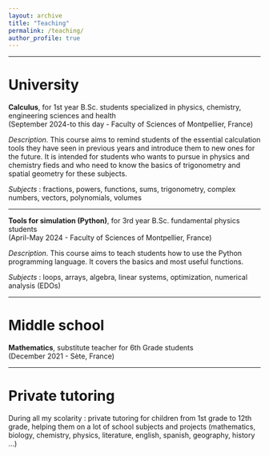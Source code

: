 ```yaml
---
layout: archive
title: "Teaching"
permalink: /teaching/
author_profile: true
---
```


***

University
======

<b>Calculus</b>, for 1st year B.Sc. students specialized in physics, chemistry, engineering sciences and health
<br>(September 2024-to this day - Faculty of Sciences of Montpellier, France)

<i>Description</i>. This course aims to remind students of the essential calculation tools they have seen in previous years and introduce them to new ones for the future. It is intended for students who wants to pursue in physics and chemistry fieds and who need to know the basics of trigonometry and spatial geometry for these subjects.

<i>Subjects</i> : fractions, powers, functions, sums, trigonometry, complex numbers, vectors, polynomials, volumes

***

<b>Tools for simulation (Python)</b>, for 3rd year B.Sc. fundamental physics students
<br>(April-May 2024 - Faculty of Sciences of Montpellier, France)

<i>Description</i>. This course aims to teach students how to use the Python programming language. It covers the basics and most useful functions.

<i>Subjects</i> : loops, arrays, algebra, linear systems, optimization, numerical analysis (EDOs)

***

Middle school
======

<b>Mathematics</b>, substitute teacher for 6th Grade students
<br>(December 2021 - Sète, France)

***

Private tutoring
======

During all my scolarity : private tutoring for children from 1st grade to 12th grade, helping them on a lot of school subjects and projects (mathematics, biology, chemistry, physics, literature, english, spanish, geography, history ...)
